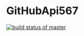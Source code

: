 # GitHubApi567

[![build status of master](https://travis-ci.com/kobedawes/GitHubApi567.svg?branch=master)](https://travis-ci.com/kobedawes/GitHubApi567)
